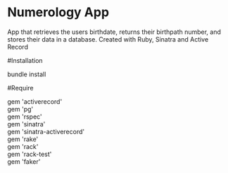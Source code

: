 # Numerology App
App that retrieves the users birthdate, returns their birthpath number, and stores their data in a database. Created with Ruby, Sinatra and Active Record<br>

#Installation

bundle install<br>

#Require<br>

gem 'activerecord'<br>
gem 'pg'<br>
gem 'rspec'<br>
gem 'sinatra'<br>
gem 'sinatra-activerecord'<br>
gem 'rake'<br>
gem 'rack'<br>
gem 'rack-test'<br>
gem 'faker'<br>
